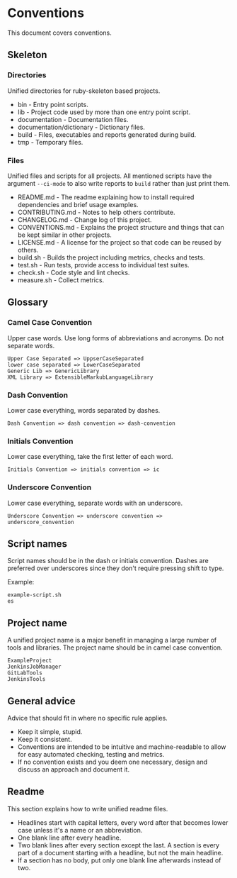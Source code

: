 # Conventions

This document covers conventions.


## Skeleton

### Directories

Unified directories for ruby-skeleton based projects.

* bin - Entry point scripts.
* lib - Project code used by more than one entry point script.
* documentation - Documentation files.
* documentation/dictionary - Dictionary files.
* build - Files, executables and reports generated during build.
* tmp - Temporary files.


### Files

Unified files and scripts for all projects. All mentioned scripts have the argument `--ci-mode` to also write reports to `build` rather than just print them.

* README.md - The readme explaining how to install required dependencies and brief usage examples.
* CONTRIBUTING.md - Notes to help others contribute.
* CHANGELOG.md - Change log of this project.
* CONVENTIONS.md - Explains the project structure and things that can be kept similar in other projects.
* LICENSE.md - A license for the project so that code can be reused by others.
* build.sh - Builds the project including metrics, checks and tests.
* test.sh - Run tests, provide access to individual test suites.
* check.sh - Code style and lint checks.
* measure.sh - Collect metrics.


## Glossary

### Camel Case Convention

Upper case words.
Use long forms of abbreviations and acronyms.
Do not separate words.

```
Upper Case Separated => UppserCaseSeparated
lower case separated => LowerCaseSeparated
Generic Lib => GenericLibrary
XML Library => ExtensibleMarkubLanguageLibrary
```


### Dash Convention

Lower case everything, words separated by dashes.

```
Dash Convention => dash convention => dash-convention
```


### Initials Convention

Lower case everything, take the first letter of each word.

```
Initials Convention => initials convention => ic
```


### Underscore Convention

Lower case everything, separate words with an underscore.

```
Underscore Convention => underscore convention => underscore_convention
```


## Script names

Script names should be in the dash or initials convention.
Dashes are preferred over underscores since they don't require pressing shift to type.

Example:

```
example-script.sh
es
```


## Project name

A unified project name is a major benefit in managing a large number of tools and libraries.
The project name should be in camel case convention.

```
ExampleProject
JenkinsJobManager
GitLabTools
JenkinsTools
```


## General advice

Advice that should fit in where no specific rule applies.

* Keep it simple, stupid.
* Keep it consistent.
* Conventions are intended to be intuitive and machine-readable to allow for easy automated checking, testing and metrics.
* If no convention exists and you deem one necessary, design and discuss an approach and document it.


## Readme

This section explains how to write unified readme files.

* Headlines start with capital letters, every word after that becomes lower case unless it's a name or an abbreviation.
* One blank line after every headline.
* Two blank lines after every section except the last. A section is every part of a document starting with a headline, but not the main headline.
* If a section has no body, put only one blank line afterwards instead of two.
